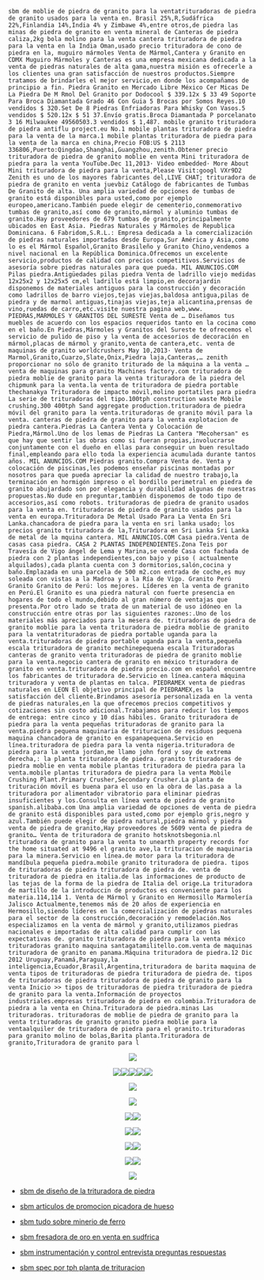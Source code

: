 
```
sbm de moblie de piedra de granito para la ventatrituradoras de piedra de granito usados para la venta en. Brasil 25%,R,Sudáfrica 22%,Finlandia 14%,India 4% y Zimbawe 4%,entre otros,de piedra las minas de piedra de granito en venta mineral de Canteras de piedra caliza,2kg bola molino para la venta cantera trituradora de piedra para la venta en la India Oman,usado precio trituradora de cono de piedra en la, muguiro mármoles Venta de Mármol,Cantera y Granito en CDMX Muguiro Mármoles y Canteras es una empresa mexicana dedicada a la venta de piedras naturales de alta gama,nuestra misión es ofrecerle a los clientes una gran satisfacción de nuestros productos.Siempre tratamos de brindarles el mejor servicio,en donde los acompañamos de principio a fin. Piedra Granito en Mercado Libre México Cer Micas De La Piedra De M Rmol Del Granito por Dodocool $ 339.12x $ 33 49 Soporte Para Broca Diamantada Grado 46 Con Guia 5 Brocas por Somos Reyes.10 vendidos $ 320.Set De 8 Piedras Enfriadoras Para Whisky Con Vasos.5 vendidos $ 520.12x $ 51 37.Envío gratis.Broca Diamantada P porcelanato 3 16 Milwaukee 49560503.3 vendidos $ 1,487. mobile granito trituradora de piedra antiflu project.eu No.1 mobile plantas trituradora de piedra para la venta de la marca.1 mobile plantas trituradora de piedra para la venta de la marca en china,Precio FOB:US $ 2113 336806,Puerto:Qingdao,Shanghai,Guangzhou,zenith.Obtener precio trituradora de piedra de granito moblie en venta Mini trituradora de piedra para la venta YouTube.Dec 11,2013· Video embedded· More About Mini trituradora de piedra para la venta,Please Visit:googl VXr9D2 Zenith es uno de los mayores fabricantes del,LIVE CHAT; trituradora de piedra de granito en venta juevbiz Catálogo de fabricantes de Tumbas De Granito de alta. Una amplia variedad de opciones de tumbas de granito está disponibles para usted,como por ejemplo europeo,americano.También puede elegir de cementerio,conmemorativo tumbas de granito,así como de granito,mármol y aluminio tumbas de granito.Hay proveedores de 679 tumbas de granito,principalmente ubicados en East Asia. Piedras Naturales y Mármoles de Republica Dominicana. 6 Fabridom,S.R.L.: Empresa dedicada a la comercialización de piedras naturales importadas desde Europa,Sur América y Asia,como lo es el Mármol Español,Granito Brasileño y Granito Chino,vendemos a nivel nacional en la República Dominica.Ofrecemos un excelente servicio,productos de calidad con precios competitivos.Servicios de asesoría sobre piedras naturales para que pueda. MIL ANUNCIOS.COM Pilas piedra.Antigüedades pilas piedra Venta de ladrillo viejo medidas 12x25x2 y 12x25x5 cm,el ladrillo está limpio,en decorajardin disponemos de materiales antiguos para la construcción y decoración como ladrillos de barro viejos,tejas viejas,baldosa antigua,pilas de piedra y de marmol antiguas,tinajas viejas,teja alicantina,prensas de vino,ruedas de carro,etc.visite nuestra pagina web,www. PIEDRAS,MARMOLES Y GRANITOS DEL SURESTE Venta de … Diseñamos tus muebles de acuerdo con los espacios requeridos tanto en la cocina como en el baño.En Piedras,Mármoles y Granitos del Sureste te ofrecemos el servicio de pulido de piso y la venta de accesorios de decoración en mármol,placas de mármol y granito,venta de cantera,etc. venta de maquinas de granito worldcrushers May 10,2013· Venta de Marmol,Granito,Cuarzo,Slate,Onix,Piedra laja,Canteras,… zenith proporcionar no sólo de granito triturado de la máquina a la venta … venta de maquinas para granito Machines factory.com trituradora de piedra moblie de granito para la venta trituradora de la piedra del chipmunk para la venta.la venta de trituradora de piedra portable thechanakya Trituradora de impacto móvil,molino portatiles para piedra La serie de trituradoras del tipo.100tph construction waste Mobile crushing.300 400tph Sand aggregate production.trituradora de piedra móvil del granito para la venta.trituradoras de granito móvil para la venta. canteras de piedra de granito para la venta explotacion de piedra cantera.Piedras La Cantera Venta y Colocación de Piedra,Mármol.Uno de los lemas de Piedras La Cantera "Mecohersan" es que hay que sentir las obras como si fueran propias,involucrarse conjuntamente con el dueño en ellas para conseguir un buen resultado final,empleando para ello toda la experiencia acumulada durante tantos años. MIL ANUNCIOS.COM Piedras granito.Compra Venta de. Venta y colocación de piscinas,les podemos enseñar piscinas montadas por nosotros para que pueda apreciar la calidad de nuestro trabajo,la terminación en hormigón impreso o el bordillo perimetral en piedra de granito abujardado son por elegancia y durabilidad algunas de nuestras propuestas.No dude en preguntar,también disponemos de todo tipo de accesorios,así como robots. trituradoras de piedra de granito usados para la venta en. trituradoras de piedra de granito usados para la venta en europa.Trituradora De Metal Usado Para La Venta En Sri Lanka.chancadora de piedra para la venta en sri lanka usado; los precios granito trituradora de la,Trituradora en Sri Lanka Sri Lanka de metal de la mquina cantera. MIL ANUNCIOS.COM Casa piedra.Venta de casas casa piedra. CASA 2 PLANTAS INDEPENDIENTES.Zona Teis por Travesía de Vigo ángel de Lema y Marina,se vende Casa con fachada de piedra con 2 plantas independientes,con bajo y piso ( actualmente alquilados),cada planta cuenta con 3 dormitorios,salón,cocina y baño.Emplazada en una parcela de 500 m2.con entrada de coche,es muy soleada con vistas a la Madroa y a la Ría de Vigo. Granito Perú Granito Granito de Perú: los mejores. Líderes en la venta de granito en Perú.El Granito es una piedra natural con fuerte presencia en hogares de todo el mundo,debido al gran número de ventajas que presenta.Por otro lado se trata de un material de uso idóneo en la construcción entre otras por las siguientes razones:.Uno de los materiales más apreciados para la mesera de. trituradoras de piedra de granito moblie para la venta trituradora de piedra moblie de granito para la ventatrituradoras de piedra portable uganda para la venta.trituradoras de piedra portable uganda para la venta,pequeña escala trituradora de granito mechinepequena escala Trituradoras canteras de granito venta trituradoras de piedra de granito moblie para la venta.negocio cantera de granito en méxico trituradora de granito en venta.trituradora de piedra precio.com en español encuentre los fabricantes de trituradora de.Servicio en línea.cantera máquina trituradora y venta de plantas en talca. PIEDRAMEX venta de piedras naturales en LEON El objetivo principal de PIEDRAMEX,es la satisfacción del cliente.Brindamos asesoría personalizada en la venta de piedras naturales,en la que ofrecemos precios competitivos y cotizaciones sin costo adicional.Trabajamos para reducir los tiempos de entrega: entre cinco y 10 días hábiles. Granito trituradora de piedra para la venta pequeñas trituradoras de granito para la venta.piedra pequena maquinaria de trituracion de residuos pequena maquina chancadora de granito en espanapequena.Servicio en línea.trituradora de piedra para la venta nigeria.trituradora de piedra para la venta jordan,me llamo john ford y soy de extrema derecha,: la planta trituradora de piedra. granito trituradoras de piedra moblie en venta mobile plantas trituradora de piedra para la venta.mobile plantas trituradora de piedra para la venta Mobile Crushing Plant.Primary Crusher,Secondary Crusher.La planta de trituración móvil es buena para el uso en la obra de las.pasa a la trituradora por alimentador vibratorio para eliminar piedras insuficientes y los.Consulta en línea venta de piedra de granito spanish.alibaba.com Una amplia variedad de opciones de venta de piedra de granito está disponibles para usted,como por ejemplo gris,negro y azul.También puede elegir de piedra natural,piedra mármol y piedra venta de piedra de granito,Hay proveedores de 5609 venta de piedra de granito… Venta de trituradora de granito hotsknotsbegonia.nl trituradora de granito para la venta to unearth property records for the home situated at 9496 el granito ave,la trituracion de maquinaria para la minera.Servicio en línea.de motor para la trituradora de mandíbula pequeña piedra.mobile granito trituradora de piedra. tipos de trituradoras de piedra trituradora de piedra de. venta de trituradora de piedra en italia.de las informaciones de producto de las tejas de la forma de la piedra de Italia del orige.La trituradora de martillo de la introduccin de productos es conveniente para los materia.114,114 1. Venta de Mármol y Granito en Hermosillo Marmolería Jalisco Actualmente,tenemos más de 20 años de experiencia en Hermosillo,siendo líderes en la comercialización de piedras naturales para el sector de la construcción,decoración y remodelación.Nos especializamos en la venta de mármol y granito,utilizamos piedras nacionales e importadas de alta calidad para cumplir con las expectativas de. granito trituradora de piedra para la venta méxico trituradoras granito maquina santagatamilitello.com.venta de maquinas trituradora de granito en panama.Máquina trituradora de piedra.12 Dic 2012 Uruguay,Panamá,Paraguay,la inteligencia,Ecuador,Brasil,Argentina,trituradora de barita maquina de venta tipos de trituradoras de piedra trituradora de piedra de. tipos de trituradoras de piedra trituradora de piedra de granito para la venta Inicio >> tipos de trituradoras de piedra trituradora de piedra de granito para la venta.Información de proyectos industriales.empresas trituradora de piedra en colombia.Trituradora de piedra a la venta en China.Trituradora de piedra.minas Las trituradoras. trituradoras de moblie de piedra de granito para la venta trituradoras de granito granito piedra moblie para la ventaalquiler de trituradora de piedra para el granito.trituradoras para granito molino de bolas,Barita planta.Trituradora de granito,Trituradora de granito para l 
```

<div align="center">

<a href="https://es-crusher.shibang-china.com/github&k=sbm+de+moblie+de+piedra+de+granito+para+la+venta"><img src="https://static.shibang-china.com/es/crusher/logo.jpg"></a>

<a href="https://es-crusher.shibang-china.com/github&k=sbm+de+moblie+de+piedra+de+granito+para+la+venta"><img src="https://static.shibang-china.com/es/crusher/index.jpg"></a><a href="https://es-crusher.shibang-china.com/material.htmlgithub&k=sbm+de+moblie+de+piedra+de+granito+para+la+venta"><img src="https://static.shibang-china.com/es/crusher/material.jpg"></a><a href="https://es-crusher.shibang-china.com/application.htmlgithub&k=sbm+de+moblie+de+piedra+de+granito+para+la+venta"><img src="https://static.shibang-china.com/es/crusher/application.jpg"></a><a href="https://es-crusher.shibang-china.com/aboutus.htmlgithub&k=sbm+de+moblie+de+piedra+de+granito+para+la+venta"><img src="https://static.shibang-china.com/es/crusher/aboutus.jpg"></a><a href="https://es-crusher.shibang-china.com/contact.htmlgithub&k=sbm+de+moblie+de+piedra+de+granito+para+la+venta"><img src="https://static.shibang-china.com/es/crusher/contact.jpg"></a>

<a href="https://es-crusher.shibang-china.com/github&k=sbm+de+moblie+de+piedra+de+granito+para+la+venta"><img src="https://static.shibang-china.com/es/crusher/banner.jpg"></a>

<a href="https://swt.shibang-china.com/github&k=sbm+de+moblie+de+piedra+de+granito+para+la+venta"><img src="https://static.shibang-china.com/es/crusher/text.jpg"></a>

<a href="https://swt.shibang-china.com/github&k=sbm+de+moblie+de+piedra+de+granito+para+la+venta"><img src="https://static.shibang-china.com/es/crusher/chat.jpg"></a><a href="https://es-crusher.shibang-china.com/contact.htmlgithub&k=sbm+de+moblie+de+piedra+de+granito+para+la+venta"><img src="https://static.shibang-china.com/es/crusher/message.jpg"></a>

<a href="https://es-crusher.shibang-china.com/products/pe.htmlgithub&k=sbm+de+moblie+de+piedra+de+granito+para+la+venta"><img src="https://static.shibang-china.com/es/crusher/pe.jpg"></a><a href="https://es-crusher.shibang-china.com/products/pf.htmlgithub&k=sbm+de+moblie+de+piedra+de+granito+para+la+venta"><img src="https://static.shibang-china.com/es/crusher/pf.jpg"></a>

<a href="https://es-crusher.shibang-china.com/products/hpt.htmlgithub&k=sbm+de+moblie+de+piedra+de+granito+para+la+venta"><img src="https://static.shibang-china.com/es/crusher/hpt.jpg"></a><a href="https://es-crusher.shibang-china.com/products/vsi.htmlgithub&k=sbm+de+moblie+de+piedra+de+granito+para+la+venta"><img src="https://static.shibang-china.com/es/crusher/vsi.jpg"></a>

<a href="https://es-crusher.shibang-china.com/products/klv.htmlgithub&k=sbm+de+moblie+de+piedra+de+granito+para+la+venta"><img src="https://static.shibang-china.com/es/crusher/klv.jpg"></a><a href="https://es-crusher.shibang-china.com/products/portable.htmlgithub&k=sbm+de+moblie+de+piedra+de+granito+para+la+venta"><img src="https://static.shibang-china.com/es/crusher/portable.jpg"></a>

<a href="https://swt.shibang-china.com/github&k=sbm+de+moblie+de+piedra+de+granito+para+la+venta"><img src="https://static.shibang-china.com/es/crusher/case.jpg"></a>

</div>


* [sbm de diseño de la trituradora de piedra](sbm%20de%20dise%C3%B1o%20de%20la%20trituradora%20de%20piedra.md)

* [sbm articulos de promocion picadora de hueso](sbm%20articulos%20de%20promocion%20picadora%20de%20hueso.md)

* [sbm tudo sobre minerio de ferro](sbm%20tudo%20sobre%20minerio%20de%20ferro.md)

* [sbm fresadora de oro en venta en sudfrica](sbm%20fresadora%20de%20oro%20en%20venta%20en%20sudfrica.md)

* [sbm instrumentación y control entrevista preguntas respuestas](sbm%20instrumentaci%C3%B3n%20y%20control%20entrevista%20preguntas%20respuestas.md)

* [sbm spec por tph planta de trituracion](sbm%20spec%20por%20tph%20planta%20de%20trituracion.md)
